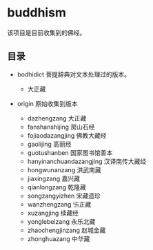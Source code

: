 # buddhism

该项目是目前收集到的佛经。

## 目录

- bodhidict 菩提辞典对文本处理过的版本。

  - 大正藏 [](README.md)

- origin 原始收集到版本

  - dazhengzang 大正藏
  - fanshanshijing 房山石经
  - fojiaodazangjing 佛教大藏经
  - gaolijing 高丽经
  - guotushanben 国家图书馆善本
  - hanyinanchuandazangjing 汉译南传大藏经
  - hongwunanzang 洪武南藏
  - jiaxingzang 嘉兴藏
  - qianlongzang 乾隆藏
  - songzangyizhen 宋藏遗珍
  - wanzhengzang 卐正藏
  - xuzangjing 续藏经
  - yonglebeizang 永乐北藏
  - zhaochengjinzang 赵城金藏
  - zhonghuazang 中华藏

  